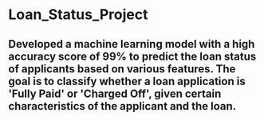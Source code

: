# Loan_Status_Project
## Developed a machine learning model with a high accuracy score of 99% to predict the loan status of applicants based on various features. The goal is to classify whether a loan application is 'Fully Paid' or 'Charged Off', given certain characteristics of the applicant and the loan.   
